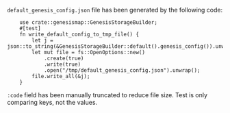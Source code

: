 `default_genesis_config.json` file has been generated by the following code:
```
	use crate::genesismap::GenesisStorageBuilder;
	#[test]
	fn write_default_config_to_tmp_file() {
		let j = json::to_string(&GenesisStorageBuilder::default().genesis_config()).unwrap().into_bytes();
		let mut file = fs::OpenOptions::new()
			.create(true)
			.write(true)
			.open("/tmp/default_genesis_config.json").unwrap();
		file.write_all(&j);
	}
```

`:code` field has been manually truncated to reduce file size. Test is only comparing keys, not the values.
